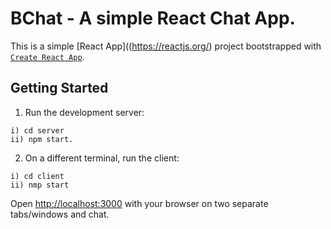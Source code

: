 # BChat - A simple React Chat App.
This is a simple [React App]((https://reactjs.org/) project bootstrapped with [`Create React App`](https://create-react-app.dev/).

## Getting Started

1) Run the development server: 

```
i) cd server
ii) npm start.
```


2) On a different terminal, run the client:

```
i) cd client
ii) nmp start
```

Open [http://localhost:3000](http://localhost:3000) with your browser on two separate tabs/windows and chat.




